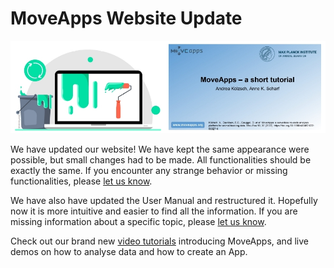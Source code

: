 # MoveApps Website Update

![Website Update](ui_tutorial.jpg)

We have updated our website! We have kept the same appearance were possible, but small changes had to be made. All functionalities should be exactly the same. If you encounter any strange behavior or missing functionalities, please [let us know](mailto:info@moveapps.org).

We have also have updated the User Manual and restructured it. Hopefully now it is more intuitive and easier to find all the information. If you are missing information about a specific topic, please [let us know](mailto:info@moveapps.org).

Check out our brand new [video tutorials](https://docs.moveapps.org/#/video_tutorials) introducing MoveApps, and live demos on how to analyse data and how to create an App.

